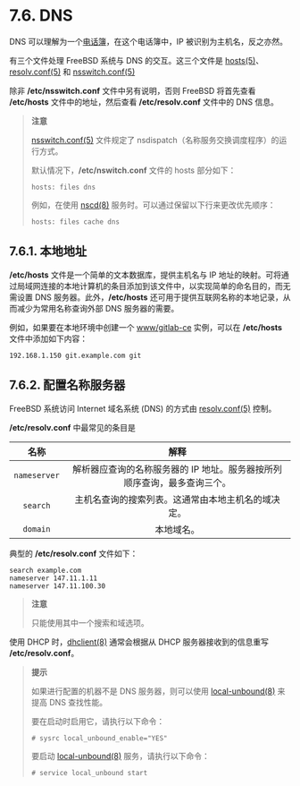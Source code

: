 # 7.6. DNS

DNS 可以理解为一个[电话簿](https://en.wikipedia.org/wiki/Telephone_directory)，在这个电话簿中，IP 被识别为主机名，反之亦然。

有三个文件处理 FreeBSD 系统与 DNS 的交互。这三个文件是 [hosts(5)](https://man.freebsd.org/cgi/man.cgi?query=hosts&sektion=5&format=html)、[resolv.conf(5)](https://man.freebsd.org/cgi/man.cgi?query=resolv.conf&sektion=5&format=html) 和 [nsswitch.conf(5)](https://man.freebsd.org/cgi/man.cgi?query=nsswitch.conf&sektion=5&format=html)

除非 **/etc/nsswitch.conf** 文件中另有说明，否则 FreeBSD 将首先查看 **/etc/hosts** 文件中的地址，然后查看 **/etc/resolv.conf** 文件中的 DNS 信息。

> **注意**
>
> [nsswitch.conf(5)](https://man.freebsd.org/cgi/man.cgi?query=nsswitch.conf&sektion=5&format=html) 文件规定了 nsdispatch（名称服务交换调度程序）的运行方式。
>
> 默认情况下，**/etc/nswitch.conf** 文件的 hosts 部分如下： 
> ```
> hosts: files dns
> ```
>
> 例如，在使用 [nscd(8)](https://man.freebsd.org/cgi/man.cgi?query=nscd&sektion=8&format=html) 服务时。可以通过保留以下行来更改优先顺序：
> ```
> hosts: files cache dns
> ```

## 7.6.1. 本地地址

**/etc/hosts** 文件是一个简单的文本数据库，提供主机名与 IP 地址的映射。可将通过局域网连接的本地计算机的条目添加到该文件中，以实现简单的命名目的，而无需设置 DNS 服务器。此外，**/etc/hosts** 还可用于提供互联网名称的本地记录，从而减少为常用名称查询外部 DNS 服务器的需要。

例如，如果要在本地环境中创建一个 [www/gitlab-ce](https://cgit.freebsd.org/ports/tree/www/gitlab-ce/) 实例，可以在 **/etc/hosts** 文件中添加如下内容：

```
192.168.1.150 git.example.com git
```

## 7.6.2. 配置名称服务器

FreeBSD 系统访问 Internet 域名系统 (DNS) 的方式由 [resolv.conf(5)](https://man.freebsd.org/cgi/man.cgi?query=resolv.conf&sektion=5&format=html) 控制。

**/etc/resolv.conf** 中最常见的条目是

| **名称** | **解释** |
| :----------: | :----------: |
| `nameserver` | 解析器应查询的名称服务器的 IP 地址。服务器按所列顺序查询，最多查询三个。 |
| `search` | 主机名查询的搜索列表。这通常由本地主机名的域决定。 |
| `domain` | 本地域名。 |

典型的 **/etc/resolv.conf** 文件如下：

```
search example.com
nameserver 147.11.1.11
nameserver 147.11.100.30
```

> **注意**
>
> 只能使用其中一个搜索和域选项。

使用 DHCP 时，[dhclient(8)](https://man.freebsd.org/cgi/man.cgi?query=dhclient&sektion=8&format=html) 通常会根据从 DHCP 服务器接收到的信息重写 **/etc/resolv.conf**。

> **提示**
>
> 如果进行配置的机器不是 DNS 服务器，则可以使用 [local-unbound(8)](https://man.freebsd.org/cgi/man.cgi?query=local-unbound&sektion=8&format=html) 来提高 DNS 查找性能。
>
> 要在启动时启用它，请执行以下命令：
>
> ```
> # sysrc local_unbound_enable="YES"
> ```
>
> 要启动 [local-unbound(8)](https://man.freebsd.org/cgi/man.cgi?query=local-unbound&sektion=8&format=html) 服务，请执行以下命令：
>
> ```
> # service local_unbound start
> ```